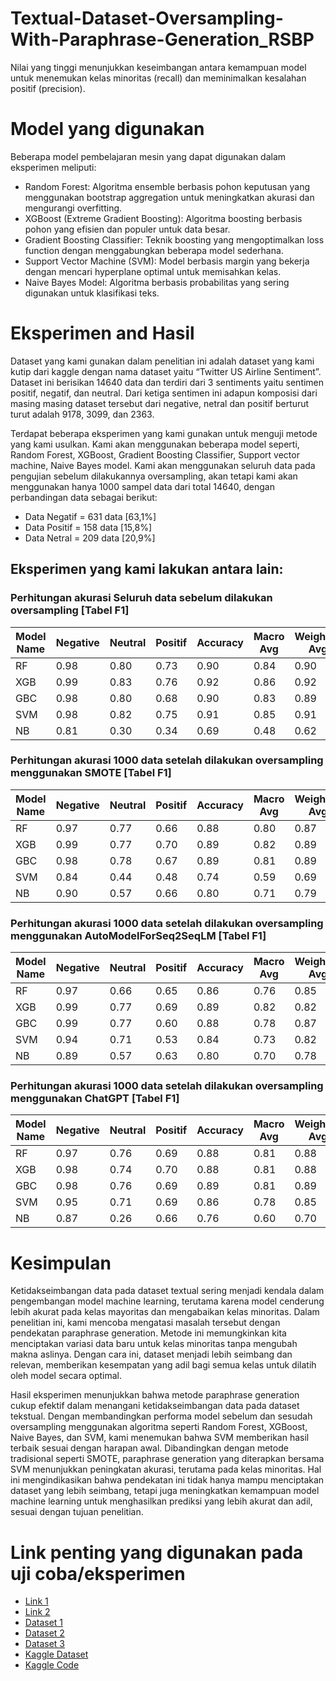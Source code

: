 # Textual-Dataset-Oversampling-With-Paraphrase-Generation_RSBP


Nilai yang tinggi menunjukkan keseimbangan antara kemampuan model untuk menemukan kelas minoritas (recall) dan meminimalkan kesalahan positif (precision).

# Model yang digunakan

Beberapa model pembelajaran mesin yang dapat digunakan dalam eksperimen meliputi:
- Random Forest: Algoritma ensemble berbasis pohon keputusan yang menggunakan bootstrap aggregation untuk meningkatkan akurasi dan mengurangi overfitting.
- XGBoost (Extreme Gradient Boosting): Algoritma boosting berbasis pohon yang efisien dan populer untuk data besar.
- Gradient Boosting Classifier: Teknik boosting yang mengoptimalkan loss function dengan menggabungkan beberapa model sederhana.
- Support Vector Machine (SVM): Model berbasis margin yang bekerja dengan mencari hyperplane optimal untuk memisahkan kelas.
- Naive Bayes Model: Algoritma berbasis probabilitas yang sering digunakan untuk klasifikasi teks.

# Eksperimen and Hasil

Dataset yang kami gunakan dalam penelitian ini adalah dataset yang kami kutip dari kaggle dengan nama dataset yaitu “Twitter US Airline Sentiment”. Dataset ini berisikan 14640 data dan terdiri dari 3 sentiments yaitu sentimen positif, negatif, dan neutral. Dari ketiga sentimen ini adapun komposisi dari masing masing dataset tersebut dari negative, netral dan positif berturut turut adalah 9178, 3099, dan 2363.

Terdapat beberapa eksperimen yang kami gunakan untuk menguji metode yang kami usulkan. Kami akan menggunakan beberapa model seperti, Random Forest, XGBoost, Gradient Boosting Classifier, Support vector machine, Naive Bayes model. Kami akan menggunakan seluruh data pada pengujian sebelum dilakukannya oversampling, akan tetapi kami akan menggunakan hanya 1000 sampel data dari total 14640, dengan perbandingan data sebagai berikut:
- Data Negatif = 631 data [63,1%]
- Data Positif = 158 data [15,8%]
- Data Netral = 209 data [20,9%]

## Eksperimen yang kami lakukan antara lain:

### Perhitungan akurasi Seluruh data sebelum dilakukan oversampling [Tabel F1]

| Model Name | Negative | Neutral | Positif | Accuracy | Macro Avg | Weighted Avg |
|------------|----------|---------|---------|----------|-----------|--------------|
| RF         | 0.98     | 0.80    | 0.73    | 0.90     | 0.84      | 0.90         |
| XGB        | 0.99     | 0.83    | 0.76    | 0.92     | 0.86      | 0.92         |
| GBC        | 0.98     | 0.80    | 0.68    | 0.90     | 0.83      | 0.89         |
| SVM        | 0.98     | 0.82    | 0.75    | 0.91     | 0.85      | 0.91         |
| NB         | 0.81     | 0.30    | 0.34    | 0.69     | 0.48      | 0.62         |

### Perhitungan akurasi 1000 data setelah dilakukan oversampling menggunakan SMOTE [Tabel F1]

| Model Name | Negative | Neutral | Positif | Accuracy | Macro Avg | Weighted Avg |
|------------|----------|---------|---------|----------|-----------|--------------|
| RF         | 0.97     | 0.77    | 0.66    | 0.88     | 0.80      | 0.87         |
| XGB        | 0.99     | 0.77    | 0.70    | 0.89     | 0.82      | 0.89         |
| GBC        | 0.98     | 0.78    | 0.67    | 0.89     | 0.81      | 0.89         |
| SVM        | 0.84     | 0.44    | 0.48    | 0.74     | 0.59      | 0.69         |
| NB         | 0.90     | 0.57    | 0.66    | 0.80     | 0.71      | 0.79         |

### Perhitungan akurasi 1000 data setelah dilakukan oversampling menggunakan AutoModelForSeq2SeqLM [Tabel F1]

| Model Name | Negative | Neutral | Positif | Accuracy | Macro Avg | Weighted Avg |
|------------|----------|---------|---------|----------|-----------|--------------|
| RF         | 0.97     | 0.66    | 0.65    | 0.86     | 0.76      | 0.85         |
| XGB        | 0.99     | 0.77    | 0.69    | 0.89     | 0.82      | 0.82         |
| GBC        | 0.99     | 0.77    | 0.60    | 0.88     | 0.78      | 0.87         |
| SVM        | 0.94     | 0.71    | 0.53    | 0.84     | 0.73      | 0.82         |
| NB         | 0.89     | 0.57    | 0.63    | 0.80     | 0.70      | 0.78         |

### Perhitungan akurasi 1000 data setelah dilakukan oversampling menggunakan ChatGPT [Tabel F1]

| Model Name | Negative | Neutral | Positif | Accuracy | Macro Avg | Weighted Avg |
|------------|----------|---------|---------|----------|-----------|--------------|
| RF         | 0.97     | 0.76    | 0.69    | 0.88     | 0.81      | 0.88         |
| XGB        | 0.98     | 0.74    | 0.70    | 0.88     | 0.81      | 0.88         |
| GBC        | 0.98     | 0.76    | 0.69    | 0.89     | 0.81      | 0.89         |
| SVM        | 0.95     | 0.71    | 0.69    | 0.86     | 0.78      | 0.85         |
| NB         | 0.87     | 0.26    | 0.66    | 0.76     | 0.60      | 0.70         |

# Kesimpulan

Ketidakseimbangan data pada dataset textual sering menjadi kendala dalam pengembangan model machine learning, terutama karena model cenderung lebih akurat pada kelas mayoritas dan mengabaikan kelas minoritas. Dalam penelitian ini, kami mencoba mengatasi masalah tersebut dengan pendekatan paraphrase generation. Metode ini memungkinkan kita menciptakan variasi data baru untuk kelas minoritas tanpa mengubah makna aslinya. Dengan cara ini, dataset menjadi lebih seimbang dan relevan, memberikan kesempatan yang adil bagi semua kelas untuk dilatih oleh model secara optimal.

Hasil eksperimen menunjukkan bahwa metode paraphrase generation cukup efektif dalam menangani ketidakseimbangan data pada dataset tekstual. Dengan membandingkan performa model sebelum dan sesudah oversampling menggunakan algoritma seperti Random Forest, XGBoost, Naive Bayes, dan SVM, kami menemukan bahwa SVM memberikan hasil terbaik sesuai dengan harapan awal. Dibandingkan dengan metode tradisional seperti SMOTE, paraphrase generation yang diterapkan bersama SVM menunjukkan peningkatan akurasi, terutama pada kelas minoritas. Hal ini mengindikasikan bahwa pendekatan ini tidak hanya mampu menciptakan dataset yang lebih seimbang, tetapi juga meningkatkan kemampuan model machine learning untuk menghasilkan prediksi yang lebih akurat dan adil, sesuai dengan tujuan penelitian.

# Link penting yang digunakan pada uji coba/eksperimen

- [Link 1](https://chatgpt.com/share/674307a6-c66c-8009-99db-05b46afb24c8)
- [Link 2](https://chatgpt.com/share/6728499e-61cc-8013-92e9-881c61182bd4)
- [Dataset 1](https://gist.githubusercontent.com/jjchoNC/16c564fc4f7f10876e187791377ae56a/raw/90af451b44a1884af7db0bf56c4c1cb949c7ed02/Tweet.csv)
- [Dataset 2](https://gist.githubusercontent.com/jjchoNC/adc51af12c2536325b425e3a7d09e8c4/raw/4015676bd07fff97326e3db56dccd6855e960af5/neutral_gpt.csv)
- [Dataset 3](https://gist.githubusercontent.com/Haalloobim/ea9d5c9d2971803d848d78253df21374/raw/574fd93c1ec372eb12366e6ac05d96bbaa5d0e52/positive_para_df.csv)
- [Kaggle Dataset](https://www.kaggle.com/datasets/crowdflower/twitter-airline-sentiment)
- [Kaggle Code](https://www.kaggle.com/code/jillanisofttech/twitter-us-airline-sentiment-eda/data)
